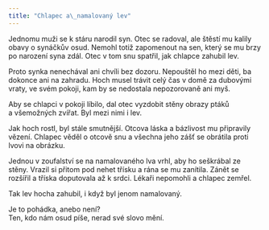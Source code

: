 ```yaml
---
title: "Chlapec a\_namalovaný lev"
---
```


Jednomu muži se k stáru narodil syn. Otec se radoval, ale štěstí mu kalily obavy o synáčkův osud. Nemohl totiž zapomenout na sen, který se mu brzy po narození syna zdál. Otec v tom snu spatřil, jak chlapce zahubil lev.

Proto synka nenechával ani chvíli bez dozoru. Nepouštěl ho mezi děti, ba dokonce ani na zahradu. Hoch musel trávit celý čas v domě za dubovými vraty, ve svém pokoji, kam by se nedostala nepozorovaně ani myš.

Aby se chlapci v pokoji líbilo, dal otec vyzdobit stěny obrazy ptáků a všemožných zvířat. Byl mezi nimi i lev.

Jak hoch rostl, byl stále smutnější. Otcova láska a bázlivost mu připravily vězení. Chlapec věděl o otcově snu a všechna jeho zášť se obrátila proti lvovi na obrázku.

Jednou v zoufalství se na namalovaného lva vrhl, aby ho seškrábal ze stěny. Vrazil si přitom pod nehet třísku a rána se mu zanítila. Zánět se rozšířil a tříska doputovala až k srdci. Lékaři nepomohli a chlapec zemřel.

Tak lev hocha zahubil, i když byl jenom namalovaný.

Je to pohádka, anebo není?  
Ten, kdo nám osud píše, nerad své slovo mění.
